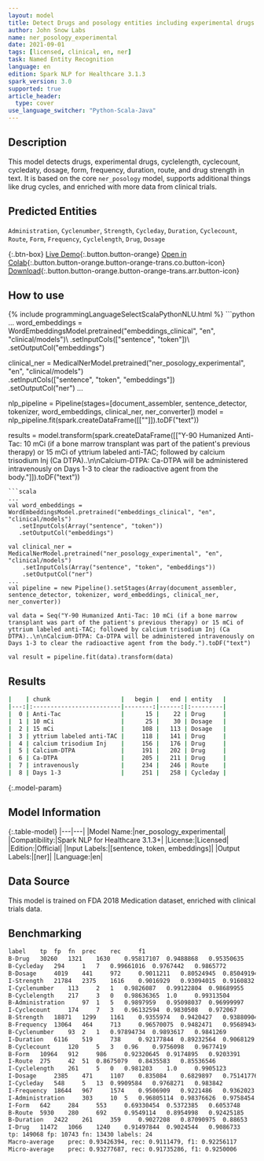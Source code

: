 ```yaml
---
layout: model
title: Detect Drugs and posology entities including experimental drugs and cycles (ner_posology_experimental)
author: John Snow Labs
name: ner_posology_experimental
date: 2021-09-01
tags: [licensed, clinical, en, ner]
task: Named Entity Recognition
language: en
edition: Spark NLP for Healthcare 3.1.3
spark_version: 3.0
supported: true
article_header:
  type: cover
use_language_switcher: "Python-Scala-Java"
---
```


## Description

This model detects drugs, experimental drugs, cyclelength, cyclecount, cycledaty, dosage, form, frequency, duration, route, and drug strength in text. It is based on the core `ner_posology` model, supports additional things like drug cycles, and enriched with more data from clinical trials.

## Predicted Entities

`Administration`, `Cyclenumber`, `Strength`, `Cycleday`, `Duration`, `Cyclecount`, `Route`, `Form`, `Frequency`, `Cyclelength`, `Drug`, `Dosage`

{:.btn-box}
[Live Demo](https://nlp.johnsnowlabs.com/demo){:.button.button-orange}
[Open in Colab](https://colab.research.google.com/github/JohnSnowLabs/spark-nlp-workshop/blob/master/tutorials/Certification_Trainings/Healthcare/1.Clinical_Named_Entity_Recognition_Model.ipynb){:.button.button-orange.button-orange-trans.co.button-icon}
[Download](https://s3.amazonaws.com/auxdata.johnsnowlabs.com/clinical/models/ner_posology_experimental_en_3.1.3_3.0_1630511369574.zip){:.button.button-orange.button-orange-trans.arr.button-icon}

## How to use



<div class="tabs-box" markdown="1">
{% include programmingLanguageSelectScalaPythonNLU.html %}
```python
...
word_embeddings = WordEmbeddingsModel.pretrained("embeddings_clinical", "en", "clinical/models")\
   .setInputCols(["sentence", "token"])\
   .setOutputCol("embeddings")

clinical_ner = MedicalNerModel.pretrained("ner_posology_experimental", "en", "clinical/models") \
   .setInputCols(["sentence", "token", "embeddings"]) \
   .setOutputCol("ner")
...

nlp_pipeline = Pipeline(stages=[document_assembler, sentence_detector, tokenizer, word_embeddings, clinical_ner, ner_converter])
model = nlp_pipeline.fit(spark.createDataFrame([[""]]).toDF("text"))

results = model.transform(spark.createDataFrame([["Y-90 Humanized Anti-Tac: 10 mCi (if a bone marrow transplant was part of the patient's previous therapy) or 15 mCi of yttrium labeled anti-TAC; followed by calcium trisodium Inj (Ca DTPA)..\n\nCalcium-DTPA: Ca-DTPA will be administered intravenously on Days 1-3 to clear the radioactive agent from the body."]]).toDF("text"))

```
```scala
...
val word_embeddings = WordEmbeddingsModel.pretrained("embeddings_clinical", "en", "clinical/models")
   .setInputCols(Array("sentence", "token"))
   .setOutputCol("embeddings")

val clinical_ner = MedicalNerModel.pretrained("ner_posology_experimental", "en", "clinical/models")
    .setInputCols(Array("sentence", "token", "embeddings"))
    .setOutputCol("ner")
...
val pipeline = new Pipeline().setStages(Array(document_assembler, sentence_detector, tokenizer, word_embeddings, clinical_ner, ner_converter))

val data = Seq("Y-90 Humanized Anti-Tac: 10 mCi (if a bone marrow transplant was part of the patient's previous therapy) or 15 mCi of yttrium labeled anti-TAC; followed by calcium trisodium Inj (Ca DTPA)..\n\nCalcium-DTPA: Ca-DTPA will be administered intravenously on Days 1-3 to clear the radioactive agent from the body.").toDF("text")

val result = pipeline.fit(data).transform(data)
```
</div>

## Results

```bash
|    | chunk                    |   begin |   end | entity   |
|---:|:-------------------------|--------:|------:|:---------|
|  0 | Anti-Tac                 |      15 |    22 | Drug     |
|  1 | 10 mCi                   |      25 |    30 | Dosage   |
|  2 | 15 mCi                   |     108 |   113 | Dosage   |
|  3 | yttrium labeled anti-TAC |     118 |   141 | Drug     |
|  4 | calcium trisodium Inj    |     156 |   176 | Drug     |
|  5 | Calcium-DTPA             |     191 |   202 | Drug     |
|  6 | Ca-DTPA                  |     205 |   211 | Drug     |
|  7 | intravenously            |     234 |   246 | Route    |
|  8 | Days 1-3                 |     251 |   258 | Cycleday |
```

{:.model-param}
## Model Information

{:.table-model}
|---|---|
|Model Name:|ner_posology_experimental|
|Compatibility:|Spark NLP for Healthcare 3.1.3+|
|License:|Licensed|
|Edition:|Official|
|Input Labels:|[sentence, token, embeddings]|
|Output Labels:|[ner]|
|Language:|en|

## Data Source

This model is trained on FDA 2018 Medication dataset, enriched with clinical trials data.

## Benchmarking

```bash
label	 tp	 fp	 fn	 prec	 rec	 f1
B-Drug	 30260	 1321	 1630	 0.95817107	 0.9488868	 0.95350635
B-Cycleday	 294	 1	 7	 0.99661016	 0.9767442	 0.9865772
B-Dosage	 4019	 441	 972	 0.9011211	 0.80524945	 0.85049194
I-Strength	 21784	 2375	 1616	 0.9016929	 0.93094015	 0.9160832
I-Cyclenumber	 113	 2	 1	 0.9826087	 0.99122804	 0.98689955
B-Cyclelength	 217	 3	 0	 0.98636365	 1.0	 0.99313504
B-Administration	 97	 1	 5	 0.9897959	 0.95098037	 0.96999997
I-Cyclecount	 174	 7	 3	 0.96132594	 0.9830508	 0.972067
B-Strength	 18871	 1299	 1161	 0.9355974	 0.9420427	 0.93880904
B-Frequency	 13064	 464	 713	 0.96570075	 0.9482471	 0.95689434
B-Cyclenumber	 93	 2	 1	 0.97894734	 0.9893617	 0.9841269
I-Duration	 6116	 519	 738	 0.92177844	 0.89232564	 0.9068129
B-Cyclecount	 120	 5	 3	 0.96	 0.9756098	 0.9677419
B-Form	 10964	 912	 986	 0.92320645	 0.9174895	 0.9203391
I-Route	 275	 42	 51	 0.8675079	 0.8435583	 0.85536546
I-Cyclelength	 261	 5	 0	 0.981203	 1.0	 0.9905123
I-Dosage	 2385	 471	 1107	 0.835084	 0.6829897	 0.75141776
I-Cycleday	 548	 5	 13	 0.9909584	 0.9768271	 0.983842
I-Frequency	 18644	 967	 1574	 0.9506909	 0.9221486	 0.9362023
I-Administration	 303	 10	 5	 0.96805114	 0.98376626	 0.9758454
I-Form	 642	 284	 553	 0.69330454	 0.5372385	 0.6053748
B-Route	 5930	 280	 692	 0.9549114	 0.8954998	 0.92425185
B-Duration	 2422	 261	 359	 0.9027208	 0.87090975	 0.88653
I-Drug	 11472	 1066	 1240	 0.91497844	 0.9024544	 0.9086733
tp: 149068 fp: 10743 fn: 13430 labels: 24
Macro-average	 prec: 0.93426394, rec: 0.9111479, f1: 0.92256117
Micro-average	 prec: 0.93277687, rec: 0.91735286, f1: 0.9250006
```
